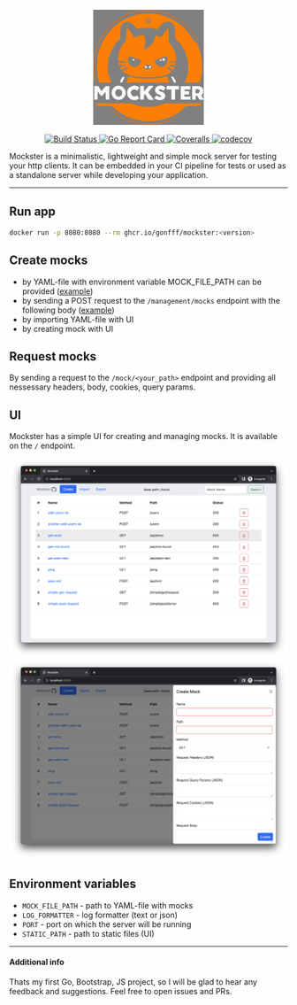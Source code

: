 
<p align="center">
    <img src="mockster.svg" alt="Mockster" width="200">
</p>
<p align="center">
  <a href="https://github.com/gonfff/mockster/actions/workflows/ci.yaml">
    <img src="https://github.com/gonfff/mockster/actions/workflows/ci.yaml/badge.svg" alt="Build Status">
  </a>
  <a href="https://goreportcard.com/report/github.com/gonfff/mockster">
    <img src="https://goreportcard.com/badge/github.com/gonfff/mockster" alt="Go Report Card">
  </a>
  <a href="https://coveralls.io/github/gonfff/mockster?branch=master">
    <img src="https://coveralls.io/repos/github/gonfff/mockster/badge.svg?branch=master" alt="Coveralls">
  </a>
  <a href="https://codecov.io/gh/gonfff/mockster">
    <img src="https://codecov.io/gh/gonfff/mockster/branch/master/graph/badge.svg" alt="codecov">
  </a>
</p>




Mockster is a minimalistic, lightweight and simple mock server for testing your http clients. It can be embedded in your CI pipeline for tests or used as a standalone server while developing your application.

---
## Run app

```bash
docker run -p 8080:8080 --rm ghcr.io/gonfff/mockster:<version>
```

## Create mocks
* by YAML-file with environment variable MOCK_FILE_PATH can be provided ([example](examples/mocks.yaml))
* by sending a POST request to the `/management/mocks` endpoint with the following body ([example](examples/curl.txt))
* by importing YAML-file with UI
* by creating mock with UI

## Request mocks

By sending a request to the `/mock/<your_path>` endpoint and providing all nessessary headers, body, cookies, query params.

## UI
Mockster has a simple UI for creating and managing mocks. It is available on the `/` endpoint.

![UI](examples/ui1.png)
![UI2](examples/ui2.png)

## Environment variables
- `MOCK_FILE_PATH` - path to YAML-file with mocks
- `LOG_FORMATTER` - log formatter (text or json)
- `PORT` - port on which the server will be running
- `STATIC_PATH` - path to static files (UI)

---
#### Additional info
Thats my first Go, Bootstrap, JS project, so I will be glad to hear any feedback and suggestions.
Feel free to open issues and PRs.
